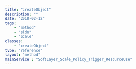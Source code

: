 ```yaml
---
title: "createObject"
description: ""
date: "2018-02-12"
tags:
    - "method"
    - "sldn"
    - "Scale"
classes:
    - "createObject"
type: "reference"
layout: "method"
mainService : "SoftLayer_Scale_Policy_Trigger_ResourceUse"
---
```

